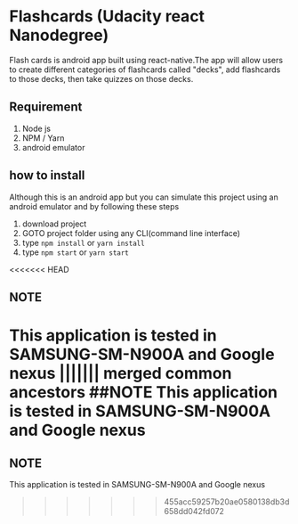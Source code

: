 # Flashcards (Udacity react Nanodegree)

Flash cards is android app built using react-native.The app will allow users to create different categories of flashcards called "decks", add flashcards to those decks, then take quizzes on those decks. 

## Requirement
1. Node js
2. NPM / Yarn
3. android emulator

## how to install
Although this is an android app but you can simulate this project using an android emulator and by following these steps 
1. download project
2. GOTO project folder using any CLI(command line interface)
3. type `npm install` or `yarn install`
4. type `npm start` or `yarn start`

<<<<<<< HEAD
## NOTE 
This application is tested in SAMSUNG-SM-N900A and Google nexus 
||||||| merged common ancestors
##NOTE
This application is tested in SAMSUNG-SM-N900A and Google nexus 
=======
## NOTE
This application is tested in SAMSUNG-SM-N900A and Google nexus 
>>>>>>> 455acc59257b20ae0580138db3d658dd042fd072
